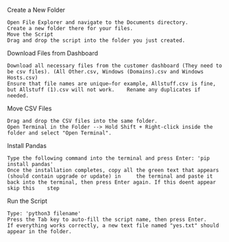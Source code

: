 Create a New Folder

	Open File Explorer and navigate to the Documents directory.
	Create a new folder there for your files.
	Move the Script
	Drag and drop the script into the folder you just created.

Download Files from Dashboard 

	Download all necessary files from the customer dashboard (They need to be csv files). (All Other.csv, Windows (Domains).csv and Windows Hosts.csv)
	Ensure that file names are unique—for example, Allstuff.csv is fine, but Allstuff (1).csv will not work. 	Rename any duplicates if needed.

Move CSV Files

	Drag and drop the CSV files into the same folder.
	Open Terminal in the Folder --> Hold Shift + Right-click inside the folder and select "Open Terminal".

Install Pandas

	Type the following command into the terminal and press Enter: 'pip install pandas'
	Once the installation completes, copy all the green text that appears (should contain upgrade or update) in 	the terminal and paste it back into the terminal, then press Enter again. If this doent appear skip this 	step

Run the Script

	Type: 'python3 filename'
	Press the Tab key to auto-fill the script name, then press Enter.
	If everything works correctly, a new text file named "yes.txt" should appear in the folder.
